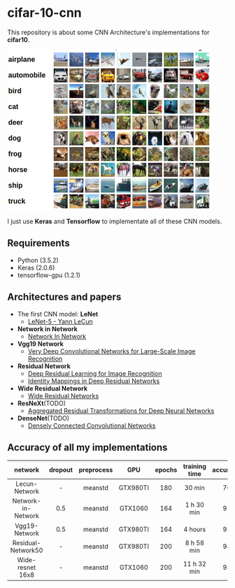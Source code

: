 # cifar-10-cnn


This repository is about some CNN Architecture's implementations for **cifar10**.  

![cifar10][1]

I just use **Keras** and **Tensorflow** to implementate all of these CNN models.

## Requirements

- Python (3.5.2)
- Keras (2.0.6)
- tensorflow-gpu (1.2.1)



## Architectures and papers

- The first CNN model: **LeNet**    
    - [LeNet-5 - Yann LeCun][2]
- **Network in Network**
    - [Network In Network][3]
- **Vgg19 Network**
    -  [Very Deep Convolutional Networks for Large-Scale Image Recognition][4]
- **Residual Network**
    -  [Deep Residual Learning for Image Recognition][5]
    -  [Identity Mappings in Deep Residual Networks][6]
-  **Wide Residual Network**
    -  [Wide Residual Networks][7]
-  **ResNeXt**(TODO)
    -  [Aggregated Residual Transformations for Deep Neural Networks][8]
-  **DenseNet**(TODO)
    -  [Densely Connected Convolutional Networks][9]

## Accuracy of all my implementations

| network            | dropout | preprocess | GPU       | epochs  | training time | accuracy(%) |
|:------------------:|:-------:|:----------:|:---------:|:-------:|:-------------:|:-----------:|
| Lecun-Network      |    -    |   meanstd  | GTX980TI  | 180     |    30 min     |    76.27    |
| Network-in-Network |   0.5   |   meanstd  | GTX1060   | 164     |    1 h 30 min |    91.15    |
| Vgg19-Network      |   0.5   |   meanstd  | GTX980TI  | 164     |    4 hours    |    93.43    |
| Residual-Network50 |    -    |   meanstd  | GTX980TI  | 200     |    8 h 58 min |    94.10    |
| Wide-resnet 16x8   |    -    |   meanstd  | GTX1060   | 200     |  11 h 32 min  |    95.14    |


  [1]: ./images/cf10.png
  [2]: http://yann.lecun.com/exdb/lenet/
  [3]: https://arxiv.org/abs/1312.4400
  [4]: https://arxiv.org/abs/1409.1556
  [5]: https://arxiv.org/abs/1512.03385
  [6]: https://arxiv.org/abs/1603.05027
  [7]: https://arxiv.org/abs/1605.07146
  [8]: https://arxiv.org/abs/1611.05431
  [9]: https://arxiv.org/abs/1608.06993
